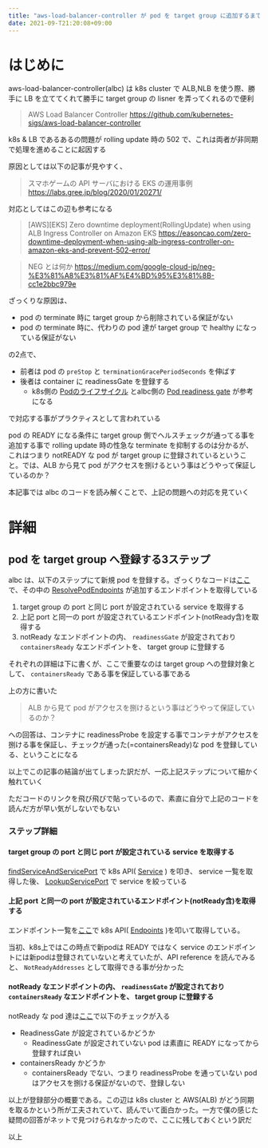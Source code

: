 ```yaml
---
title: "aws-load-balancer-controller が pod を target group に追加するまでの流れ"
date: 2021-09-T21:20:08+09:00
---
```


# はじめに
aws-load-balancer-controller(albc) は k8s cluster で ALB,NLB を使う際、勝手に LB を立ててくれて勝手に target group の lisner を弄ってくれるので便利
> AWS Load Balancer Controller
> https://github.com/kubernetes-sigs/aws-load-balancer-controller

k8s & LB であるあるの問題が rolling update 時の 502 で、これは両者が非同期で処理を進めることに起因する

原因としては以下の記事が見やすく、
> スマホゲームの API サーバにおける EKS の運用事例
> https://labs.gree.jp/blog/2020/01/20271/

対応としてはこの辺も参考になる
> [AWS][EKS] Zero downtime deployment(RollingUpdate) when using ALB Ingress Controller on Amazon EKS
> https://easoncao.com/zero-downtime-deployment-when-using-alb-ingress-controller-on-amazon-eks-and-prevent-502-error/

> NEG とは何か
> https://medium.com/google-cloud-jp/neg-%E3%81%A8%E3%81%AF%E4%BD%95%E3%81%8B-cc1e2bbc979e

ざっくりな原因は、
- pod の terminate 時に target group から削除されている保証がない
- pod の terminate 時に、代わりの pod 達が target group で healthy になっている保証がない

の2点で、

- 前者は pod の `preStop` と `terminationGracePeriodSeconds` を伸ばす
- 後者は container に readinessGate を登録する
  - k8s側の [Podのライフサイクル](https://kubernetes.io/ja/docs/concepts/workloads/pods/pod-lifecycle/) とalbc側の [Pod readiness gate](https://kubernetes-sigs.github.io/aws-load-balancer-controller/v2.1/deploy/pod_readiness_gate/) が参考になる

で対応する事がプラクティスとして言われている

pod の READY になる条件に target group 側でヘルスチェックが通ってる事を追加する事で rolling update 時の性急な terminate を抑制するのは分かるが、これはつまり notREADY な pod が target group に登録されているということ。では、ALB から見て pod がアクセスを捌けるという事はどうやって保証しているのか？

本記事では albc のコードを読み解くことで、上記の問題への対応を見ていく

# 詳細
## pod を target group へ登録する3ステップ
albc は、以下のステップにて新規 pod を登録する。ざっくりなコードは[ここ](https://github.com/kubernetes-sigs/aws-load-balancer-controller/blob/da8951f80521651e0a1ffe1361c011d6baad7706/pkg/targetgroupbinding/resource_manager.go#L92-L144)で、その中の [ResolvePodEndpoints](https://github.com/kubernetes-sigs/aws-load-balancer-controller/blob/da8951f80521651e0a1ffe1361c011d6baad7706/pkg/backend/endpoint_resolver.go#L53-L122) が追加するエンドポイントを取得している

1. target group の port と同じ port が設定されている service を取得する
2. 上記 port と同一の port が設定されているエンドポイント(notReady含)を取得する
3. notReady なエンドポイントの内、 `readinessGate` が設定されており `containersReady` なエンドポイントを、 target group に登録する

それぞれの詳細は下に書くが、ここで重要なのは target group への登録対象として、 `containersReady` である事を保証している事である

上の方に書いた
> ALB から見て pod がアクセスを捌けるという事はどうやって保証しているのか？

への回答は、コンテナに readinessProbe を設定する事でコンテナがアクセスを捌ける事を保証し、チェックが通った(=containersReady)な pod を登録している、ということになる

以上でこの記事の結論が出てしまった訳だが、一応上記ステップについて細かく触れていく

ただコードのリンクを飛び飛びで貼っているので、素直に自分で上記のコードを読んだ方が早い気がしないでもない
### ステップ詳細
#### target group の port と同じ port が設定されている service を取得する
[findServiceAndServicePort](https://github.com/kubernetes-sigs/aws-load-balancer-controller/blob/da8951f80521651e0a1ffe1361c011d6baad7706/pkg/backend/endpoint_resolver.go#L157-L171) で k8s API( [Service](https://kubernetes.io/docs/reference/kubernetes-api/service-resources/service-v1/) ) を叩き、 service 一覧を取得した後、 [LookupServicePort](https://github.com/kubernetes-sigs/aws-load-balancer-controller/blob/da8951f80521651e0a1ffe1361c011d6baad7706/pkg/k8s/service_utils.go#L10-L26) で service を絞っている

#### 上記 port と同一の port が設定されているエンドポイント(notReady含)を取得する
エンドポイント一覧を[ここ](https://github.com/kubernetes-sigs/aws-load-balancer-controller/blob/da8951f80521651e0a1ffe1361c011d6baad7706/pkg/backend/endpoint_resolver.go#L63-L70)で k8s API( [Endpoints](https://kubernetes.io/docs/reference/kubernetes-api/service-resources/endpoints-v1/) )を叩いて取得している。

当初、k8s上ではこの時点で新podは READY ではなく service のエンドポイントには新podは登録されていないと考えていたが、API reference を読んでみると、 `NotReadyAddresses` として取得できる事が分かった

#### notReady なエンドポイントの内、 `readinessGate` が設定されており `containersReady` なエンドポイントを、 target group に登録する
notReady な pod 達は[ここ](https://github.com/kubernetes-sigs/aws-load-balancer-controller/blob/da8951f80521651e0a1ffe1361c011d6baad7706/pkg/backend/endpoint_resolver.go#L95-L117)で以下のチェックが入る

- ReadinessGate が設定されているかどうか
    - ReadinessGate が設定されていない pod は素直に READY になってから登録すれば良い
- containersReady かどうか
    - containersReady でない、つまり readinessProbe を通っていない pod はアクセスを捌ける保証がないので、登録しない

以上が登録部分の概要である。この辺は k8s cluster と AWS(ALB) がどう同期を取るかという所が工夫されていて、読んでいて面白かった。一方で僕の感じた疑問の回答がネットで見つけられなかったので、ここに残しておくという訳だ

以上